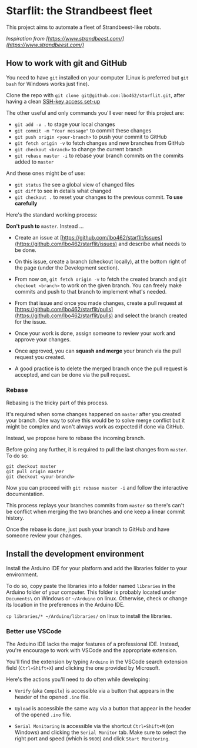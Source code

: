 # Starflit: the Strandbeest fleet

This project aims to automate a fleet of Strandbeest-like robots.

_Inspiration from [https://www.strandbeest.com/](https://www.strandbeest.com/)_

## How to work with git and GitHub

You need to have `git` installed on your computer (Linux is preferred but `git bash` for Windows works just fine).

Clone the repo with `git clone git@github.com:lbo462/starflit.git`, 
after having a clean [SSH-key access set-up](https://docs.github.com/en/authentication/connecting-to-github-with-ssh/generating-a-new-ssh-key-and-adding-it-to-the-ssh-agent)

The other useful and only commands you'll ever need for this project are:
- `git add -v .` to stage your local changes
- `git commit -m "Your message"` to commit these changes
- `git push origin <your-branch>` to push your commit to GitHub
- `git fetch origin -v` to fetch changes and new branches from GitHub
- `git checkout <branch>` to change the current branch
- `git rebase master -i` to rebase your branch commits on the commits added to `master`

And these ones might be of use:
- `git status` the see a global view of changed files
- `git diff` to see in details what changed
- `git checkout .` to reset your changes to the previous commit. __To use carefully__ 

Here's the standard working process:

__Don't push to__ `master`.
Instead ...

- Create an issue at [https://github.com/lbo462/starflit/issues](https://github.com/lbo462/starflit/issues)
and describe what needs to be done.

- On this issue, create a branch (checkout locally), at the bottom right of the page (under the Development section).

- From now on, `git fetch origin -v` to fetch the created branch and `git checkout <branch>` to work on the given branch.
You can freely make commits and push to that branch to implement what's needed.

- From that issue and once you made changes, create a pull request at 
[https://github.com/lbo462/starflit/pulls](https://github.com/lbo462/starflit/pulls)
and select the branch created for the issue.

- Once your work is done, assign someone to review your work and approve your changes.

- Once approved, you can __squash and merge__ your branch via the pull request you created.

- A good practice is to delete the merged branch once the pull request is accepted, and can be done via the pull request.

### Rebase

Rebasing is the tricky part of this process.

It's required when some changes happened on `master` after you created your branch.
One way to solve this would be to solve merge conflict but it might be complex and won't always work as expected if done via GitHub.

Instead, we propose here to rebase the incoming branch.

Before going any further, it is required to pull the last changes from `master`.
To do so:

```shell
git checkout master
git pull origin master
git checkout <your-branch>
```

Now you can proceed with `git rebase master -i` and follow the interactive documentation.

This process replays your branches commits from `master` so there's can't be conflict 
when merging the two branches and one keep a linear commit history.

Once the rebase is done, just push your branch to GitHub and have someone review your changes.

## Install the development environment

Install the Arduino IDE for your platform and add the libraries folder to your environment.

To do so, copy paste the libraries into a folder named `libraries` in the Arduino folder of your computer.
This folder is probably located under `Documents\` on Windows or `~/Arduino` on linux.
Otherwise, check or change its location in the preferences in the Arduino IDE.

`cp libraries/* ~/Arduino/libraries/` on linux to install the libraries.

### Better use VSCode

The Arduino IDE lacks the major features of a professional IDE.
Instead, you're encourage to work with VSCode and the appropriate extension.

You'll find the extension by typing `Arduino` in the VSCode search extension field 
(`Ctrl+Shift+X`) and clicking the one provided by Microsoft.

Here's the actions you'll need to do often while developing:

- `Verify` (aka `Compile`) is accessible via a button that appears
in the header of the opened `.ino` file.

- `Upload` is accessible the same way via a button that appear
in the header of the opened `.ino` file.

- `Serial Monitoring` is accessible via the shortcut `Ctrl+Shift+M` (on Windows) 
and clicking the `Serial Monitor` tab.
Make sure to select the right port and speed (which is `9600`) and click
`Start Monitoring`.